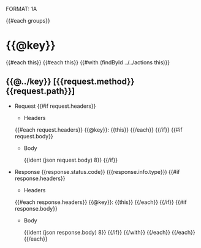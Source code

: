 FORMAT: 1A

{{#each groups}}
# {{@key}} 
{{#each this}}
    {{#each this}}
        {{#with (findById ../../actions this)}}

## {{@../key}} [{{request.method}} {{request.path}}]

+ Request
    {{#if request.headers}}

    + Headers
        
    {{#each request.headers}}
        {{@key}}: {{this}}
    {{/each}}
    {{/if}}
    {{#if request.body}}
 
    + Body
        
        {{ident (json request.body) 8}}
    {{/if}}

+ Response {{response.status.code}} ({{response.info.type}})
    {{#if response.headers}}
        
    + Headers
  
    {{#each response.headers}}
        {{@key}}: {{this}}
    {{/each}}
    {{/if}}
    {{#if response.body}}
        
    + Body
         
        {{ident (json response.body) 8}}
    {{/if}}
            {{/with}}
        {{/each}}
    {{/each}}
{{/each}}